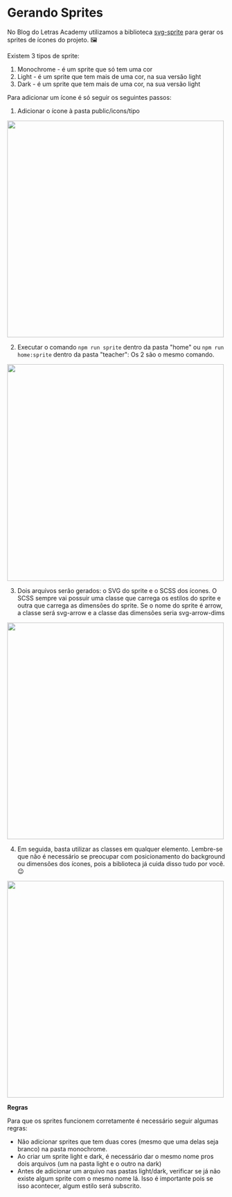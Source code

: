 # Gerando Sprites

No Blog do Letras Academy utilizamos a biblioteca [svg-sprite](https://www.npmjs.com/package/svg-sprite) para gerar os sprites de ícones do projeto. 🖼

Existem 3 tipos de sprite:

1. Monochrome - é um sprite que só tem uma cor
2. Light - é um sprite que tem mais de uma cor, na sua versão light
3. Dark - é um sprite que tem mais de uma cor, na sua versão light

Para adicionar um ícone é só seguir os seguintes passos:

1. Adicionar o ícone à pasta public/icons/tipo

<img width="500" src="https://user-images.githubusercontent.com/52017306/162799500-6c85e970-451e-4c13-927b-0be7bbc259d3.png" />

2. Executar o comando `npm run sprite` dentro da pasta "home" ou `npm run home:sprite` dentro da pasta "teacher": Os 2 são o mesmo comando.

<img width="500" src="https://user-images.githubusercontent.com/35220979/140173467-2384af4d-d163-47a5-90e1-6474adf49744.png" />

3. Dois arquivos serão gerados: o SVG do sprite e o SCSS dos ícones. O SCSS sempre vai possuir uma classe que carrega os estilos do sprite e outra que carrega as dimensões do sprite. Se o nome do sprite é arrow, a classe será svg-arrow e a classe das dimensões seria svg-arrow-dims

<img width="500" src="https://user-images.githubusercontent.com/35220979/140173872-aff6c02d-8b3a-4608-a747-4c193cbd5d87.png" />

4. Em seguida, basta utilizar as classes em qualquer elemento. Lembre-se que não é necessário se preocupar com posicionamento do background ou dimensões dos ícones, pois a biblioteca já cuida disso tudo por você. 😉

<img width="500" src="https://user-images.githubusercontent.com/35220979/140174065-ab932794-07a1-42f3-a583-3d9e55fb7038.png" />


<b>Regras</b>

Para que os sprites funcionem corretamente é necessário seguir algumas regras:

- Não adicionar sprites que tem duas cores (mesmo que uma delas seja branco) na pasta monochrome.
- Ao criar um sprite light e dark, é necessário dar o mesmo nome pros dois arquivos (um na pasta light e o outro na dark)
- Antes de adicionar um arquivo nas pastas light/dark, verificar se já não existe algum sprite com o mesmo nome lá. Isso é importante pois se isso acontecer, algum estilo será subscrito.